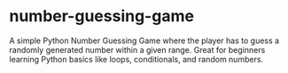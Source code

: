 # number-guessing-game
A simple Python Number Guessing Game where the player has to guess a randomly generated number within a given range.
Great for beginners learning Python basics like loops, conditionals, and random numbers.
